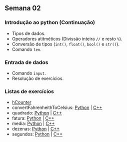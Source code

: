 ## Semana 02

### Introdução ao python (Continuação)
* Tipos de dados.
* Operadores atitméticos (Divissão inteira `//` e resto `%`).
* Conversão de tipos (`int()`, `float()`, `bool()` e `str()`).
* Comando `len`.

### Entrada de dados
* Comando `input`.
* Resolução de exercícios.
	
### Listas de exercícios
* [hCounter](exercicios/hCounter.py)
* convertFahrenheithToCelsius: [Python](exercicios/convertFahrenheitToCelsius.py) | [C++](exercicios/convertFahrenheitToCelsius.cpp)
* quadrado: [Python](exercicios/quadrado.py) | [C++](exercicios/quadrado.cpp)
* fatura: [Python](exercicios/fatura.py) | [C++](exercicios/fatura.cpp)
* media: [Python](exercicios/media.py) | [C++](exercicios/media.cpp)
* dezenas: [Python](exercicios/dezenas.py) | [C++](exercicios/dezenas.cpp)
* segundos: [Python](exercicios/segundos.py) | [C++](exercicios/segundos.cpp)